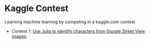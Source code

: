 # Kaggle Contest
Learning machine learning by competing in a kaggle.com contest

- Contest 1:
[Use Julia to identify characters from Google Street View images](https://www.kaggle.com/c/street-view-getting-started-with-julia)


